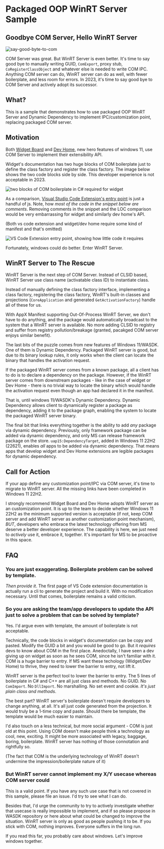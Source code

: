 ﻿# Packaged OOP WinRT Server Sample

## Goodbye COM Server, Hello WinRT Server

![say-good-byte-to-com](say-good-bye-to-com.png)

COM Server was great. But WinRT Server is even better. It's time to say good bye to manually writing GUID, `ComExport`, proxy stub, `CoRegisterClassObject` and whatever else is needed to write COM IPC. Anything COM server can do, WinRT server can do as well, with fewer boilerplate, and less room for errors. In 2023, it's time to say good bye to COM Server and actively adopt its successor.

## What?

This is a sample that demonstrates how to use packaged OOP WinRT Server and Dynamic Dependency to implement IPC/customization point, replacing packaged COM server.

## Motivation

Both [Widget Board](https://learn.microsoft.com/en-us/windows/apps/develop/widgets/implement-widget-provider-cs) and [Dev Home](https://github.com/microsoft/devhome/blob/main/docs/extensions.md), new hero features of windows 11, use COM Server to implement their extensibility API.

Widget's documentation has two huge blocks of COM boilerplate just to define the class factory and register the class factory. The image below shows the two code blocks side by side. This developer experience is not acceptable in 2023.

![two blocks of COM boilerplate in C# required for widget](widget-boilerplate.png)

As a comparison, [Visual Studio Code Extension's entry point](https://code.visualstudio.com/api/get-started/extension-anatomy#extension-entry-file) is just a handful of js. Note, how _most of the code in the snippet below are comments_. Removing comments in the snippet and the LOC comparison would be very embarrassing for widget and similarly dev home's API.

(Both vs code extension and widget/dev home require some kind of manifest and that's omitted)

![VS Code Extension entry point, showing how little code it requires](example-vs-code-extension.png)

Fortunately, windows could do better. Enter WinRT Server.

## WinRT Server to The Rescue

WinRT Server is the next step of COM Server. Instead of CLSID based, WinRT Server use class name (activatable class ID) to instantiate class.

Instead of manually defining the class factory interface, implementing a class factory, registering the class factory, WinRT's built-in classes and projections (`CoreApplication` and generated `GetActivationFactory`) handle all of these for us.

With AppX Manifest supporting Out-Of-Process WinRT Server, we don't have to do anything, and the package would automatically broadcast to the system that a WinRT server is available. No more adding CLSID to registry and suffer from registry pollution/breakage (granted, pacakged COM server enjoys similar benefit).

The last bits of the puzzle comes from new features of Windows 11/WASDK. One of them is Dynamic Dependency. Packaged WinRT server is good, but due to its binary lookup rules, it only works when the client can locate the binary that handles the activation request.

If the packaged WinRT server comes from a known package, all a client has to do is to declare a dependency on the package. However, if the WinRT server comes from downstream packages - like in the case of widget or Dev Home - there is no trivial way to locate the binary which would handle the activation request even though an app had declared it in the manifest.

That is, until windows 11/WASDK's Dynamic Dependency. Dynamic Dependency allows client to dynamically register a package as dependency, adding it to the package graph, enabling the system to locate the packaged WinRT server binary.

The final bit that links everything together is the ability to add _any_ package via dynamic dependency. Previously, only framework package can be added via dynamic dependency, and only MS can release framework package on the store. `uap15:DependencyTarget`, added in Windows 11 22H2 (22621), enables _all_ apps to be added via dynamic dependency. That means apps that develop widget and Dev Home extensions are legible packages for dynamic dependency.

## Call for Action

If your app define any customization point/IPC via COM server, it's time to migrate to WinRT server. All the missing links have been completed in Windows 11 22H2.

I strongly recommend Widget Board and Dev Home adopts WinRT server as an customization point. It is up to the team to decide whether Windows 11 22H2 as the minimum supported version is acceptable (if not, keep COM server and add WinRT server as another customization point mechanism), _BUT_, developers who embrace the latest technology offering from MS deserve a better developer experience. The capability is here, we just need to _actively_ use it, embrace it, together. It's important for MS to be proactive in this space.

## FAQ

### You are just exaggerating. Boilerplate problem can be solved by template.

_Then provide it_. The first page of VS Code extension documentation is actually run a cli to generate the project and build it. With no modification necessary. Until that comes, boilerplate remains a valid criticism.

### So you are asking the team/app developers to update the API just to solve a problem that can be solved by template?

Yes. I'd argue even with template, the amount of boilerplate is not acceptable. 

Technically, the code blocks in widget's documentation can be copy and pasted. Modify the GUID a bit and you would be good to go. But it _requires_ devs to know about COM in the first place. Anedoctally, I have seen a dev giving up on widget as soon as he sees COM, since he isn't familiar with it. COM is a huge barrier to entry. If MS want these techology (Widget/Dev Home) to thrive, they need to lower the barrier to entry, not lift it.

WinRT server is the perfect tool to lower the barrier to entry. The 5 lines of boilerplate in C# and C++ are all just class and methods. No GUID. No `ComImport`. No `DllImport`. No marshalling. No set event and cookie. _It's just plain class and methods_.

The best part? WinRT server's boilerplate doesn't require developers to change anything, at all. It's all just code generated from the projection. It would truly be a 1-time copy and paste. Should there be template, the template would be much easier to maintain.

I'd also touch on a less technical, but more social argument - COM is just old at this point. Using COM doesn't make people think a technology as cool, new, exciting. It might be more associated with legacy, baggage, boring, boilerplate. WinRT server has nothing of those connotation and rightfully so.

(The fact that COM is the underlying technology of WinRT doesn't undermine the impression/boilerplate nature of it)

### But WinRT server cannot implement my X/Y usecase whereas COM server could

This is a valid point. If you have any such use case that is not covered in this sample, please file an issue. I'd try to see what I can do.

Besides that, I'd urge the community to try to actively investigate whether that usecase is really impossible to implement, and if so please propose in WASDK repository or here about what could be changed to improve the situation. WinRT server is only as good as people pushing it to be. If you stick with COM, nothing improves. Everyone suffers in the long run.

If you read this far, you probably care about windows. Let's improve windows together.
